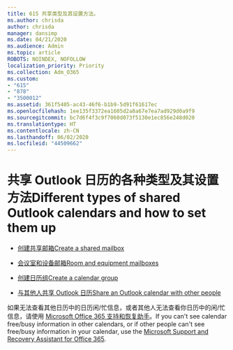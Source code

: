 ```yaml
---
title: 615 共享类型及其设置方法。
ms.author: chrisda
author: chrisda
manager: dansimp
ms.date: 04/21/2020
ms.audience: Admin
ms.topic: article
ROBOTS: NOINDEX, NOFOLLOW
localization_priority: Priority
ms.collection: Adm_O365
ms.custom:
- "615"
- "878"
- "3500012"
ms.assetid: 361f5405-ac43-46f6-b1b9-5d91f61617ec
ms.openlocfilehash: 1ee135f3372ea1605d2a8a67e7ea7ad929d0a9f9
ms.sourcegitcommit: bc7d6f4f3c9f7060d073f5130e1ec856e248d020
ms.translationtype: HT
ms.contentlocale: zh-CN
ms.lasthandoff: 06/02/2020
ms.locfileid: "44509662"
---
```

# <a name="different-types-of-shared-outlook-calendars-and-how-to-set-them-up"></a><span data-ttu-id="73d47-102">共享 Outlook 日历的各种类型及其设置方法</span><span class="sxs-lookup"><span data-stu-id="73d47-102">Different types of shared Outlook calendars and how to set them up</span></span>

- [<span data-ttu-id="73d47-103">创建共享邮箱</span><span class="sxs-lookup"><span data-stu-id="73d47-103">Create a shared mailbox</span></span>](https://docs.microsoft.com/microsoft-365/admin/email/create-a-shared-mailbox)

- [<span data-ttu-id="73d47-104">会议室和设备邮箱</span><span class="sxs-lookup"><span data-stu-id="73d47-104">Room and equipment mailboxes</span></span>](https://docs.microsoft.com/microsoft-365/admin/manage/room-and-equipment-mailboxes)

- [<span data-ttu-id="73d47-105">创建日历组</span><span class="sxs-lookup"><span data-stu-id="73d47-105">Create a calendar group</span></span>](https://support.office.com/article/8385667b-d758-4489-a53f-f542dd01e6ff)

- [<span data-ttu-id="73d47-106">与其他人共享 Outlook 日历</span><span class="sxs-lookup"><span data-stu-id="73d47-106">Share an Outlook calendar with other people</span></span>](https://support.office.com/article/353ed2c1-3ec5-449d-8c73-6931a0adab88)

<span data-ttu-id="73d47-107">如果无法查看其他日历中的日历闲/忙信息，或者其他人无法查看你日历中的闲/忙信息，请使用 [Microsoft Office 365 支持和恢复助手](https://diagnostics.office.com/)。</span><span class="sxs-lookup"><span data-stu-id="73d47-107">If you can't see calendar free/busy information in other calendars, or if other people can't see free/busy information in your calendar, use the [Microsoft Support and Recovery Assistant for Office 365](https://diagnostics.office.com/).</span></span>
